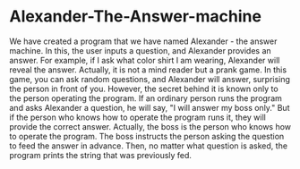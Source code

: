 # Alexander-The-Answer-machine
We have created a program that we have named Alexander - the answer machine. In this, the user inputs a question, and Alexander provides an answer. For example, if I ask what color shirt I am wearing, Alexander will reveal the answer. Actually, it is not a mind reader but a prank game. In this game, you can ask random questions, and Alexander will answer, surprising the person in front of you. However, the secret behind it is known only to the person operating the program. If an ordinary person runs the program and asks Alexander a question, he will say, "I will answer my boss only." But if the person who knows how to operate the program runs it, they will provide the correct answer. Actually, the boss is the person who knows how to operate the program. The boss instructs the person asking the question to feed the answer in advance. Then, no matter what question is asked, the program prints the string that was previously fed. 
